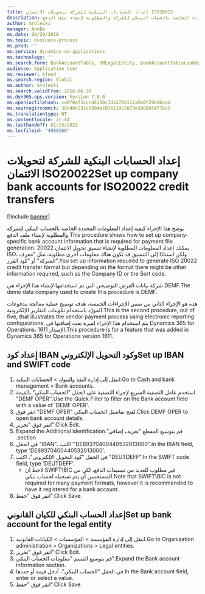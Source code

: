 ```yaml
---
title: إعداد الحسابات البنكية للشركة لتحويلات الائتمان ISO20022
description: يوضح هذا الإجراء كيفية إعداد المعلومات المحددة الخاصة بالحساب البنكي للشركة والمطلوبة لإنشاء ملف الدفع.
author: mrolecki
manager: AnnBe
ms.date: 08/29/2018
ms.topic: business-process
ms.prod: ''
ms.service: dynamics-ax-applications
ms.technology: ''
ms.search.form: BankAccountTable, OMLegalEntity, BankAccountTableLookUp
audience: Application User
ms.reviewer: kfend
ms.search.region: Global
ms.author: mrolecki
ms.search.validFrom: 2016-06-30
ms.dyn365.ops.version: Version 7.0.0
ms.openlocfilehash: ca0f0af3cccd4110c3da1703112a5b0f29bd64ad
ms.sourcegitcommit: 38d40c331c8894acb7b119c5073e3088b54776c1
ms.translationtype: HT
ms.contentlocale: ar-SA
ms.lasthandoff: 01/15/2021
ms.locfileid: "4988160"
---
```

# <a name="set-up-company-bank-accounts-for-iso20022-credit-transfers"></a><span data-ttu-id="b334b-103">إعداد الحسابات البنكية للشركة لتحويلات الائتمان ISO20022</span><span class="sxs-lookup"><span data-stu-id="b334b-103">Set up company bank accounts for ISO20022 credit transfers</span></span>

[!include [banner](../../includes/banner.md)]

<span data-ttu-id="b334b-104">يوضح هذا الإجراء كيفية إعداد المعلومات المحددة الخاصة بالحساب البنكي للشركة والمطلوبة لإنشاء ملف الدفع.</span><span class="sxs-lookup"><span data-stu-id="b334b-104">This procedure shows how to set up company-specific bank account information that is required for payment file generation.</span></span> <span data-ttu-id="b334b-105">يمكنك إعداد المعلومات المطلوبة لإنشاء تنسيق تحويل الائتمان 20022 ISO، ولكن استنادًا إلى التنسيق قد تكون هناك معلومات أخرى مطلوبة، مثل "معرف الشركة" أو "كود الفرز".</span><span class="sxs-lookup"><span data-stu-id="b334b-105">You set up information required to generate ISO 20022 credit transfer format but depending on the format there might be other information required, such as the Company ID or the Sort code.</span></span> 

<span data-ttu-id="b334b-106">شركة بيانات العرض التوضيحي التي تم استخدامها لإنشاء هذا الإجراء هي DEMF.</span><span class="sxs-lookup"><span data-stu-id="b334b-106">The demo data company used to create this procedure is DEMF.</span></span>

<span data-ttu-id="b334b-107">هذه هو الإجراء الثاني من ضمن الإجراءات الخمسة، هدفه توضيح عملية معالجة مدفوعات المورّد باستخدام تكوينات التقارير الإلكترونية.</span><span class="sxs-lookup"><span data-stu-id="b334b-107">This is the second procedure, out of five, that illustrates the vendor payment process using electronic reporting configurations.</span></span> <span data-ttu-id="b334b-108">يتم استخدام هذا الإجراء لميزة تمت إضافتها في Dynamics 365 for Operations، الإصدار 1611.</span><span class="sxs-lookup"><span data-stu-id="b334b-108">This procedure is for a feature that was added in Dynamics 365 for Operations version 1611.</span></span>


## <a name="set-up-iban-and-swift-code"></a><span data-ttu-id="b334b-109">إعداد كود IBAN وكود التحويل الإلكتروني</span><span class="sxs-lookup"><span data-stu-id="b334b-109">Set up IBAN and SWIFT code</span></span>
1. <span data-ttu-id="b334b-110">انتقل إلى إدارة النقد والبنوك > الحسابات البنكية.</span><span class="sxs-lookup"><span data-stu-id="b334b-110">Go to Cash and bank management > Bank accounts.</span></span>
2. <span data-ttu-id="b334b-111">استخدم عامل التصفية السريع لإجراء التصفية على الحقل "الحساب البنكي‬" بالقيمة "DEMF OPER''.</span><span class="sxs-lookup"><span data-stu-id="b334b-111">Use the Quick Filter to filter on the Bank account field with a value of 'DEMF OPER'.</span></span>
3. <span data-ttu-id="b334b-112">انقر فوق "DEMF OPER" لفتح تفاصيل الحساب البنكي.</span><span class="sxs-lookup"><span data-stu-id="b334b-112">Click DEMF OPER to open bank account details.</span></span>
4. <span data-ttu-id="b334b-113">انقر فوق "تحرير".</span><span class="sxs-lookup"><span data-stu-id="b334b-113">Click Edit.</span></span>
5. <span data-ttu-id="b334b-114">‏‫قم بتوسيع المقطع "تعريف إضافي".</span><span class="sxs-lookup"><span data-stu-id="b334b-114">Expand the Additional identification section.</span></span>
6. <span data-ttu-id="b334b-115">في الحقل "IBAN"، اكتب ''DE89370400440532013000".</span><span class="sxs-lookup"><span data-stu-id="b334b-115">In the IBAN field, type 'DE89370400440532013000'.</span></span>
7. <span data-ttu-id="b334b-116">في الحقل "كود التحويل الإلكتروني‬"، اكتب "DEUTDEFF".</span><span class="sxs-lookup"><span data-stu-id="b334b-116">In the SWIFT code field, type 'DEUTDEFF'.</span></span>
    * <span data-ttu-id="b334b-117">لاحظ أن SWIFT\BIC غير مطلوب للعديد من تنسيقات الدفع، لكن من المستحسن أن يتم تسجيله لحساب بنكي.</span><span class="sxs-lookup"><span data-stu-id="b334b-117">Note that SWIFT\BIC is not required for many payment formats, however it is recommended to have it registered for a bank account.</span></span>  
8. <span data-ttu-id="b334b-118">انقر فوق "حفظ".</span><span class="sxs-lookup"><span data-stu-id="b334b-118">Click Save.</span></span>

## <a name="set-up-bank-account-for-the-legal-entity"></a><span data-ttu-id="b334b-119">إعداد الحساب البنكي للكيان القانوني</span><span class="sxs-lookup"><span data-stu-id="b334b-119">Set up bank account for the legal entity</span></span>
1. <span data-ttu-id="b334b-120">انتقل إلى إدارة المؤسسة > المؤسسات > الكيانات القانونية.</span><span class="sxs-lookup"><span data-stu-id="b334b-120">Go to Organization administration > Organizations > Legal entities.</span></span>
2. <span data-ttu-id="b334b-121">انقر فوق "تحرير".</span><span class="sxs-lookup"><span data-stu-id="b334b-121">Click Edit.</span></span>
3. <span data-ttu-id="b334b-122">‏‫قم بتوسيع القسم "معلومات الحساب البنكي‬".</span><span class="sxs-lookup"><span data-stu-id="b334b-122">Expand the Bank account information section.</span></span>
4. <span data-ttu-id="b334b-123">في الحقل "الحساب البنكي‬‬"، أدخل قيمة أو حددها.</span><span class="sxs-lookup"><span data-stu-id="b334b-123">In the Bank account field, enter or select a value.</span></span>
5. <span data-ttu-id="b334b-124">انقر فوق "حفظ".</span><span class="sxs-lookup"><span data-stu-id="b334b-124">Click Save.</span></span>

